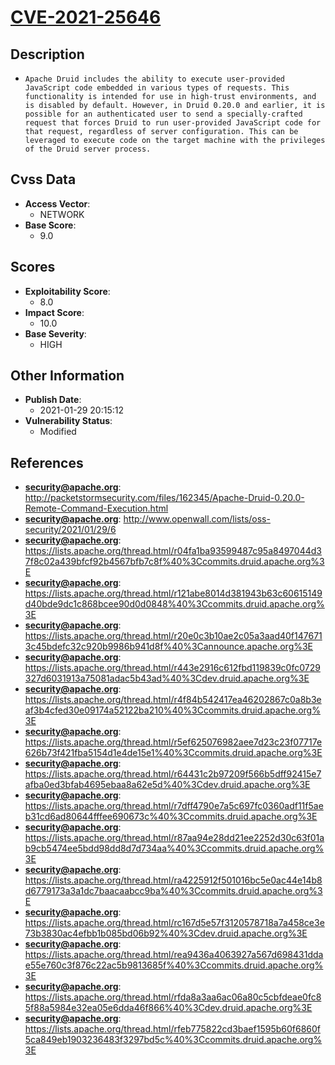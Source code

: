 
# [CVE-2021-25646](http://packetstormsecurity.com/files/162345/Apache-Druid-0.20.0-Remote-Command-Execution.html)

## Description

- `Apache Druid includes the ability to execute user-provided JavaScript code embedded in various types of requests. This functionality is intended for use in high-trust environments, and is disabled by default. However, in Druid 0.20.0 and earlier, it is possible for an authenticated user to send a specially-crafted request that forces Druid to run user-provided JavaScript code for that request, regardless of server configuration. This can be leveraged to execute code on the target machine with the privileges of the Druid server process.`

## Cvss Data

- **Access Vector**:
  - NETWORK
- **Base Score**:
  - 9.0

## Scores

- **Exploitability Score**:
  - 8.0
- **Impact Score**:
  - 10.0
- **Base Severity**:
  - HIGH

## Other Information

- **Publish Date**:
  - 2021-01-29 20:15:12
- **Vulnerability Status**:
  - Modified

## References

- **security@apache.org**: http://packetstormsecurity.com/files/162345/Apache-Druid-0.20.0-Remote-Command-Execution.html
- **security@apache.org**: http://www.openwall.com/lists/oss-security/2021/01/29/6
- **security@apache.org**: https://lists.apache.org/thread.html/r04fa1ba93599487c95a8497044d37f8c02a439bfcf92b4567bfb7c8f%40%3Ccommits.druid.apache.org%3E
- **security@apache.org**: https://lists.apache.org/thread.html/r121abe8014d381943b63c60615149d40bde9dc1c868bcee90d0d0848%40%3Ccommits.druid.apache.org%3E
- **security@apache.org**: https://lists.apache.org/thread.html/r20e0c3b10ae2c05a3aad40f1476713c45bdefc32c920b9986b941d8f%40%3Cannounce.apache.org%3E
- **security@apache.org**: https://lists.apache.org/thread.html/r443e2916c612fbd119839c0fc0729327d6031913a75081adac5b43ad%40%3Cdev.druid.apache.org%3E
- **security@apache.org**: https://lists.apache.org/thread.html/r4f84b542417ea46202867c0a8b3eaf3b4cfed30e09174a52122ba210%40%3Ccommits.druid.apache.org%3E
- **security@apache.org**: https://lists.apache.org/thread.html/r5ef625076982aee7d23c23f07717e626b73f421fba5154d1e4de15e1%40%3Ccommits.druid.apache.org%3E
- **security@apache.org**: https://lists.apache.org/thread.html/r64431c2b97209f566b5dff92415e7afba0ed3bfab4695ebaa8a62e5d%40%3Cdev.druid.apache.org%3E
- **security@apache.org**: https://lists.apache.org/thread.html/r7dff4790e7a5c697fc0360adf11f5aeb31cd6ad80644fffee690673c%40%3Ccommits.druid.apache.org%3E
- **security@apache.org**: https://lists.apache.org/thread.html/r87aa94e28dd21ee2252d30c63f01ab9cb5474ee5bdd98dd8d7d734aa%40%3Ccommits.druid.apache.org%3E
- **security@apache.org**: https://lists.apache.org/thread.html/ra4225912f501016bc5e0ac44e14b8d6779173a3a1dc7baacaabcc9ba%40%3Ccommits.druid.apache.org%3E
- **security@apache.org**: https://lists.apache.org/thread.html/rc167d5e57f3120578718a7a458ce3e73b3830ac4efbb1b085bd06b92%40%3Cdev.druid.apache.org%3E
- **security@apache.org**: https://lists.apache.org/thread.html/rea9436a4063927a567d698431ddae55e760c3f876c22ac5b9813685f%40%3Ccommits.druid.apache.org%3E
- **security@apache.org**: https://lists.apache.org/thread.html/rfda8a3aa6ac06a80c5cbfdeae0fc85f88a5984e32ea05e6dda46f866%40%3Cdev.druid.apache.org%3E
- **security@apache.org**: https://lists.apache.org/thread.html/rfeb775822cd3baef1595b60f6860f5ca849eb1903236483f3297bd5c%40%3Ccommits.druid.apache.org%3E
